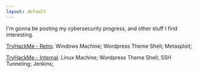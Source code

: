 ```yaml
---
layout: default
---
```

I'm gonna be posting my cybersecurity progress, and other stuff I find interesting.

[TryHackMe - Retro](/machines/retro.html).
Windows Machine; Wordpress Theme Shell; Metasploit;

[TryHackMe - Internal](/machines/internal.html).
Linux Machine; Wordpress Theme Shell; SSH Tunneling; Jenkins;
